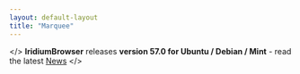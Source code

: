 ```yaml
---
layout: default-layout
title: "Marquee"
---
```


</> **IridiumBrowser** releases **version 57.0 for Ubuntu / Debian / Mint** - read the latest [News](/index.html#news "latest News") </>